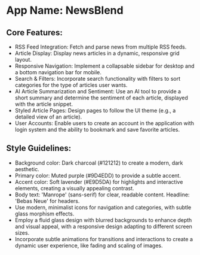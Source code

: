 # **App Name**: NewsBlend

## Core Features:

- RSS Feed Integration: Fetch and parse news from multiple RSS feeds.
- Article Display: Display news articles in a dynamic, responsive grid layout.
- Responsive Navigation: Implement a collapsable sidebar for desktop and a bottom navigation bar for mobile.
- Search & Filters: Incorporate search functionality with filters to sort categories for the type of articles user wants.
- AI Article Summarization and Sentiment: Use an AI tool to provide a short summary and determine the sentiment of each article, displayed with the article snippet.
- Styled Article Pages: Design pages to follow the UI theme (e.g., a detailed view of an article).
- User Accounts: Enable users to create an account in the application with login system and the ability to bookmark and save favorite articles.

## Style Guidelines:

- Background color: Dark charcoal (#121212) to create a modern, dark aesthetic.
- Primary color: Muted purple (#9D4EDD) to provide a subtle accent.
- Accent color: Soft lavender (#E9D5DA) for highlights and interactive elements, creating a visually appealing contrast.
- Body text: 'Manrope' (sans-serif) for clear, readable content. Headline: 'Bebas Neue' for headers.
- Use modern, minimalist icons for navigation and categories, with subtle glass morphism effects.
- Employ a fluid glass design with blurred backgrounds to enhance depth and visual appeal, with a responsive design adapting to different screen sizes.
- Incorporate subtle animations for transitions and interactions to create a dynamic user experience, like fading and scaling of images.